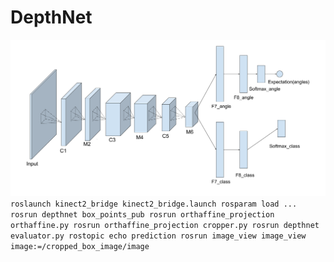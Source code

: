# DepthNet

![alt tag](./DepthNet.png)
`
roslaunch kinect2_bridge kinect2_bridge.launch
rosparam load ...
rosrun depthnet box_points_pub
rosrun orthaffine_projection orthaffine.py
rosrun orthaffine_projection cropper.py
rosrun depthnet evaluator.py
rostopic echo prediction
rosrun image_view image_view image:=/cropped_box_image/image
`
